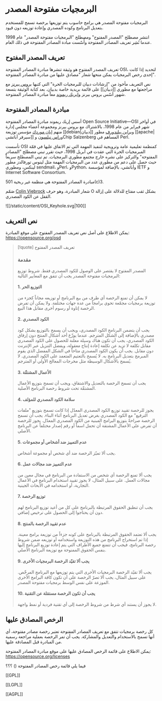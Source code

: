 # البرمجيات مفتوحة المصدر

البرمجيات مفتوحة المصدر هي برامج حاسوب يتم توزيعها برخصة تسمح للمستخدم بتعديل البرنامج وكوده المصدري وإعادة توزيعه دون قيود.

انتشر مصطلح "المصدر المفتوح" ومصطلح "البرمجيات مفتوحة المصدر" عام 1998 عندما نُشِر تعريف المصادر المفتوحة وأُسّست مبادة المصادر المفتوحة في ذلك العام.

## تعريف المصدر المفتوح

تعريف المصدر المفتوح هو وثيقة تنشرها مبادرة المصادر المفتوحة OSI، لتحديد إذا كانت إحدى رخص البرمجيات يمكن منحها شعار "مصادق عليها من مبادرة المصادر المفتوحة".

نص التعريف مأخوذ من "إرشادات دبيان للبرمجيات الحرة" التي كتبها [بروس بيرنز](https://en.wikipedia.org/wiki/Bruce_Perens) مع مراجعتها مع مطوري [[دبيان]] على قائمة بريدية خاصة بدبيان. بعد كتابة الوثيقة بتسعة شهور أسّس بروس بيرنز و[إيريك ريموند](https://en.wikipedia.org/wiki/Eric_S._Raymond) معاً مبادرة المصادر المفتوحة.

## مبادرة المصادر المفتوحة

أسس إريك ريموند مبادرة المصادر المفتوحة Open Source Initiative&mdash;OSI في أواخر شهر فبراير من عام 1998، بالاشتراك مع بروس بيرنز ومجموعة أعضاء مجلس إدارة منهم [إيان موردك](https://ar.wikipedia.org/wiki/%D8%A5%D9%8A%D8%A7%D9%86_%D9%85%D9%88%D8%B1%D8%AF%D9%88%D9%83) مؤسس توزيعة [[debian|دبيان]] و[براين بيلندورف](https://ar.wikipedia.org/wiki/%D8%A8%D8%B1%D9%8A%D8%A7%D9%86_%D8%A8%D9%8A%D9%84%D9%8A%D9%86%D8%AF%D9%88%D8%B1%D9%81) مطور [[apache|سيرفر أباتشي]] و[راس نيلسون](https://en.wikipedia.org/wiki/Russ_Nelson) وChip Salzenberg المساهم في Perl.

تأسست OSI كمنظمة تعليمية عامة وترويجية لتنفيذ المهمة التي تم الاتفاق عليها في قمّة المبرمجيات الحرة التي عقدت في أبريل 1998، حيث تقرر تبني مصطلح "المصادر المفتوحة" والتركيز على نشره خارج مجتمع مطوري البرمجيات. تم تبني المصطلح سريعاً حيث حصل على دعم من مطوري عدد من البرمجيات المهمة مثل لينوس تورفالدز مطور لينكس، ومطوري sendmail، وPerl، وPython، وأباتشي، بالإضافة لمؤسسة IETF و Internet Software Consortium.

مبادرة المصادر المفتوحة هي منظمة غير ربحية 501(c)3.

صَمّم [Colin Viebrock](https://viebrock.ca/) شعار المبادرة، وهو حرف O بشكل ثقب مفتاح للدلالة على إزالة القفل عن الكود المصدري.

![[/static/content/OSI_Keyhole.svg|100]]
## نص التعريف

يمكن الاطلاع على أصل نص تعريف المصدر المفتوح على موقع المبادرة: https://opensource.org/osd



> [!quote] تعريف المصدر المفتوح
> ### مقدمة
>
> المصدر المفتوح لا يقتصر على الوصول للكود المصدري فقط. شروط توزيع البرمجيات مفتوحة المصدر يجب أن تتفق مع المعايير التالية:
>
> #### 1. التوزيع الحر
>
> لا يمكن أن تمنع الرخصة أي طرف من بيع البرنامج أو توزيعه مجاناً كجزء من توزيعة برمجيات مجمّعة تحوي برامجاً من عدة جهات مختلفة. ولا يمكن أن تفرض الرخصة إتاوة أو رسوم أخرى مقابل هذا البيع.
>
> #### 2. الكود المصدري
>
> يجب أن يتضمن البرنامج الكود المصدري، ويجب أن يسمح بالتوزيع بشكل كود مصدري بالإضافة إلى الشكل المترجم. عندما يوزّع أحد أشكال المنتج دون إرفاق الكود المصدري، يجب أن تكون هناك وسيلة معلنة للحصول على الكود المصدري مقابل تكلفة  لا تزيد عن تكلفة إعادة إنتاج معقولة، ويفضل التنزيل عبر الإنترنت دون مقابل. يجب أن يكون الكود المصدري متاحاً في الشكل المفضل الذي يقوم المبرمج بتعديل البرنامج به. لا يُسمح بالتعتيم المتعمد على الكود المصدري. لا يُسمح بالأشكال الوسيطة مثل مخرجات المعالج الأولي أو المترجم.
>
> #### 3. الأعمال المشتقّة
>
> يجب أن تسمح الرخصة بالتعديل والاشتقاق، ويجب أن تسمح بتوزيع الأعمال المشتقّة تحت شروط رخصة البرنامج الأصلية.
> #### 4. سلامة الكود المصدري للمؤلف
>
> يجوز للرخصة تقييد توزيع الكود المصدري المعدّل إذا كانت تسمح بتوزيع "ملفات الترقيع" مع الكود المصدري بغرض تعديل البرنامج أثناء البناء. يجب أن تسمح الرخصة صراحةً بتوزيع البرامج المبنية من الكود المصدري المعدّل. يجوز للرخصة أن تفرض على الأعمال المشتقة أن تحمل اسماً أو رقم إصدار مختلفاً عن البرنامج الأصلي.
>
> #### 5. عدم التمييز ضد أشخاص أو مجموعات
>
> يجب ألا تميّز الرخصة ضد أي شخص أو مجموعة أشخاص.
>
> #### 6. عدم التمييز ضد مجالات عمل
>
> يجب ألا تمنع الرخصة أي شخص من الاستفادة من البرنامج في مجال معين من مجالات العمل. على سبيل المثال، لا يجوز تقييد استخدام البرنامج في الأعمال التجارية، أو استخدامه في الأبحاث الجينية.
>
> #### 7. توزيع الرخصة
>
> يجب أن تنطبق الحقوق المرتبطة بالبرنامج على كل من أعيد توزيع البرنامج لهم دون أن يحتاجوا إلى الحصول على ترخيص إضافي.
>
> #### 8. عدم تقييد الرخصة بالمنتج
>
> يجب ألا تعتمد الحقوق المرتبطة بالبرنامج على كونه جزءاً من توزيعة برامج معينة. إذا تم استخراج البرنامج من هذه التوزيعة واستخدامه أو توزيعه ضمن شروط رخصة البرنامج، فيجب أن تتمتع جميع الأطراف التي يتم إعادة توزيع البرنامج إليها بنفس الحقوق الممنوحة مع توزيعة البرنامج الأصلي.
>
> #### 9. يجب ألا تقيّد الرخصة البرمجيات الأخرى
>
> يجب ألا تقيّد الرخصة البرمجيات الأخرى التي يتم توزيعها مع البرنامج المرخّص. على سبيل المثال، يجب ألا تصرّ الرخصة على أن تكون كافة البرامج الأخرى الموزعة على نفس الوسط برمجيات مفتوحة المصدر.
>
> #### 10. يجب أن تكون الرخصة مستقلة عن التقنية
>
> لا يجوز أن يستند أي شرط من شروط الرخصة إلى أي تقنية فردية أو نمط واجهة.
>

## الرخص المصادق عليها

كل رخصة برمجيات تتفق مع تعريف المصادر المفتوحة تعتبر رخصة مصادر مفتوحة، أي أنها تسمح بالاستخدام والتعديل والمشاركة. يجب أن تمر الرخصة بعملية مراجعة رسمية من المبادرة قبل المصادقة عليها.

يمكن الاطلاع على قائمة الرخص المصادق عليها على موقع مبادرة المصادر المفتوحة: https://opensource.org/licenses

فيما يلي قائمة رخص المصادر المفتوحة () ؟؟؟


[[GPL]]

[[LGPL]]

[[AGPL]]

